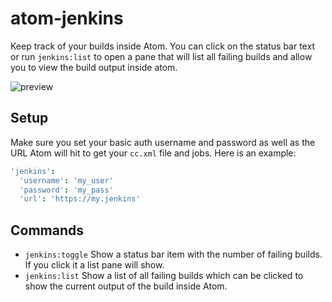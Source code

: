 # atom-jenkins

Keep track of your builds inside Atom. You can click on the status bar text or run `jenkins:list` to open a pane that will list all failing builds and allow you to view the build output inside atom.

![preview](preview.png)

## Setup

Make sure you set your basic auth username and password as well as the URL Atom will hit to get your `cc.xml` file and jobs. Here is an example:

```cson
'jenkins':
  'username': 'my_user'
  'password': 'my_pass'
  'url': 'https://my.jenkins'
```

## Commands

* `jenkins:toggle` Show a status bar item with the number of failing builds. If you click it a list pane will show.
* `jenkins:list` Show a list of all failing builds which can be clicked to show the current output of the build inside Atom.
